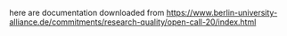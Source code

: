 here are documentation downloaded from https://www.berlin-university-alliance.de/commitments/research-quality/open-call-20/index.html

